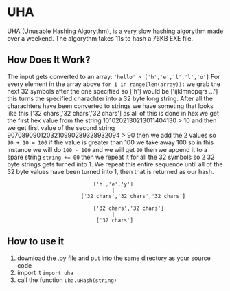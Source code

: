 # UHA

UHA (Unusable Hashing Algorythm), is a very slow hashing algorythm made over a weekend.
The algorythm takes 11s to hash a 76KB EXE file.

## How Does It Work?
The input gets converted to an array: `'hello' > ['h','e','l','l','o']`
For every element in the array above 
`for i in range(len(array)):` we grab the next 32 symbols 
after the one specified so ['h'] would be 
['ijklmnopqrs ...'] this turns the specified charachter into a 32 byte long string.
After all the charachters have been converted to strings we have someting that looks like this 
['32 chars','32 chars','32 chars']
as all of this is done in hex we get the first hex value 
from the string 1010202130213011404130 > 10
and then we get first value of the second string  
9070890901203210990289328932094 > 90 then we add the 2 values so `90 + 10 = 100`
if the value is greater than 100 we take away 100 so in this instance 
we will do `100 - 100` and we will get `00` then we append it to a
spare string `string += 00` then we repeat it for all the 32 symbols 
so 2 32 byte strings gets turned into 1. We repeat this entire sequence until 
all of the 32 byte values have been turned into 1, then that is returned as our hash.


								['h','e','y']
								      |
							['32 chars','32 chars','32 chars']
								   |
							    ['32 chars','32 chars']
								      |
								 ['32 chars']
                 
## How to use it
1. download the .py file and put into the same directory as your source code
2. import it `import uha`
3. call the function `uha.uHash(string)`
